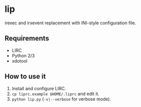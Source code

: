 lip
===

irexec and irxevent replacement with INI-style configuration file.

## Requirements

* LIRC
* Python 2/3
* xdotool

## How to use it

1. Install and configure LIRC.
2. ```cp liprc.example $HOME/.liprc``` and edit it.
3. ```python lip.py``` (```-v|--verbose``` for verbose mode).
